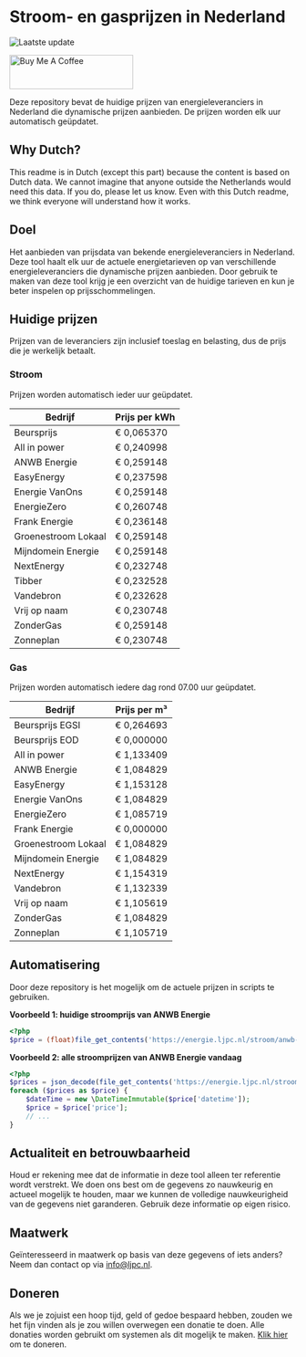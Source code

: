 # Stroom- en gasprijzen in Nederland

![Laatste update](https://img.shields.io/badge/laatste%20update-2024--02--13%2001%3A00%20CET-brightgreen)

<a href="https://www.buymeacoffee.com/Lars-" target="_blank"><img src="https://cdn.buymeacoffee.com/buttons/v2/default-orange.png" alt="Buy Me A Coffee" height="60" style="height: 60px !important;width: 217px !important;" ></a>

Deze repository bevat de huidige prijzen van energieleveranciers in Nederland die dynamische prijzen aanbieden. De prijzen worden elk uur automatisch geüpdatet.

## Why Dutch?

This readme is in Dutch (except this part) because the content is based on Dutch data. We cannot imagine that anyone outside the Netherlands would need this data. If you do, please let us know. Even with this Dutch readme, we think
everyone will understand how it works.

## Doel

Het aanbieden van prijsdata van bekende energieleveranciers in Nederland. Deze tool haalt elk uur de actuele energietarieven op van verschillende energieleveranciers die dynamische prijzen aanbieden. Door gebruik te maken van deze tool
krijg je een overzicht van de huidige tarieven en kun je beter inspelen op prijsschommelingen.

## Huidige prijzen

Prijzen van de leveranciers zijn inclusief toeslag en belasting, dus de prijs die je werkelijk betaalt.

### Stroom

Prijzen worden automatisch ieder uur geüpdatet.

 Bedrijf | Prijs per kWh 
---------|---------------
Beursprijs | € 0,065370
All in power | € 0,240998
ANWB Energie | € 0,259148
EasyEnergy | € 0,237598
Energie VanOns | € 0,259148
EnergieZero | € 0,260748
Frank Energie | € 0,236148
Groenestroom Lokaal | € 0,259148
Mijndomein Energie | € 0,259148
NextEnergy | € 0,232748
Tibber | € 0,232528
Vandebron | € 0,232628
Vrij op naam | € 0,230748
ZonderGas | € 0,259148
Zonneplan | € 0,230748


### Gas

Prijzen worden automatisch iedere dag rond 07.00 uur geüpdatet.

 Bedrijf | Prijs per m³ 
---------|--------------
Beursprijs EGSI | € 0,264693
Beursprijs EOD | € 0,000000
All in power | € 1,133409
ANWB Energie | € 1,084829
EasyEnergy | € 1,153128
Energie VanOns | € 1,084829
EnergieZero | € 1,085719
Frank Energie | € 0,000000
Groenestroom Lokaal | € 1,084829
Mijndomein Energie | € 1,084829
NextEnergy | € 1,154319
Vandebron | € 1,132339
Vrij op naam | € 1,105619
ZonderGas | € 1,084829
Zonneplan | € 1,105719


## Automatisering

Door deze repository is het mogelijk om de actuele prijzen in scripts te gebruiken.

**Voorbeeld 1: huidige stroomprijs van ANWB Energie**

```php
<?php
$price = (float)file_get_contents('https://energie.ljpc.nl/stroom/anwb-energie-nu.txt');

```

**Voorbeeld 2: alle stroomprijzen van ANWB Energie vandaag**

```php
<?php
$prices = json_decode(file_get_contents('https://energie.ljpc.nl/stroom/all-in-power-vandaag.json'),true);
foreach ($prices as $price) {
    $dateTime = new \DateTimeImmutable($price['datetime']);
    $price = $price['price'];
    // ...
}
```

## Actualiteit en betrouwbaarheid

Houd er rekening mee dat de informatie in deze tool alleen ter referentie wordt verstrekt. We doen ons best om de gegevens zo nauwkeurig en actueel mogelijk te houden, maar we kunnen de volledige nauwkeurigheid van de gegevens niet
garanderen. Gebruik deze informatie op eigen risico.

## Maatwerk

Geïnteresseerd in maatwerk op basis van deze gegevens of iets anders? Neem dan contact op
via [info@ljpc.nl](mailto:info@ljpc.nl?subject=Energie%20prijzen).

## Doneren

Als we je zojuist een hoop tijd, geld of gedoe bespaard hebben, zouden we het fijn vinden als je zou willen overwegen een
donatie te doen. Alle donaties worden gebruikt om systemen als dit mogelijk te
maken. [Klik hier](https://www.buymeacoffee.com/Lars-) om te doneren.
